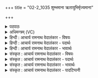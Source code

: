 +++
title = "02-2_1035 शुम्भमाना ऋतायुभिर्मृज्यमाना"

+++
<details><summary>पदपाठः</summary>

शु꣣म्भ꣡मा꣢नाः। ऋ꣣तायु꣡भिः꣢। मृ꣣ज्य꣢मा꣢नाः। ग꣡भ꣢꣯स्त्योः। प꣡व꣢꣯न्ते। वा꣡रे꣢꣯। अ꣣व्य꣡ये꣢। १०३५।
</details>

<details><summary>अधिमन्त्रम् (VC)</summary>

- पवमानः सोमः
- कश्यपो मारीचः
- गायत्री
- षड्जः
</details>

<details><summary>हिन्दी : आचार्य रामनाथ वेदालंकार - विषयः</summary>

अगले मन्त्र में फिर ब्रह्मानन्द-रस के प्रवाह का वर्णन है।
</details>

<details><summary>हिन्दी : आचार्य रामनाथ वेदालंकार - पदार्थः</summary>

पदार्थान्वयभाषाः -  (शुम्भमानाः) शोभित होते हुए, (ऋतायुभिः) अध्यात्म-यज्ञ के अभिलाषियों द्वारा (गभस्त्योः) मन,बुद्धि-रूप द्यावापृथिवियों में (मृज्यमानाः) अलङ्कृत किये जाते हुए ब्रह्मानन्द-रूप सोमरस (अव्यये) अविनाशी (वारे) दोषों के निवारक अन्तरात्मा में (पवन्ते) प्रवाहित हो रहे हैं ॥२॥
</details>

<details><summary>हिन्दी : आचार्य रामनाथ वेदालंकार - भावार्थः</summary>

भावार्थभाषाः -  धर्ममेघ-समाधि में जब योगी के अन्तरात्मा में ब्रह्मानन्द के झरने झरते हैं,तब उसके मन,बुद्धि,प्राण,इन्द्रिय आदि सभी रस से सिंचे हुए के सदृश हो जाते हैं ॥२॥
</details>

<details><summary>संस्कृत : आचार्य रामनाथ वेदालंकार - विषयः</summary>

अथ पुनरपि ब्रह्मानन्दरसप्रवाहं वर्णयति।
</details>

<details><summary>संस्कृत : आचार्य रामनाथ वेदालंकार - पदार्थः</summary>

पदार्थान्वयभाषाः -  (शुम्भमानाः) शोभमानाः,[शुम्भ शोभार्थे,तुदादिः।] (ऋतायुभिः) अध्यात्मयज्ञेच्छुभिः।[ऋतायुः यज्ञकामः। निरु० १०।४५। ऋतम् उपासनायज्ञमात्मनः कामयन्ते इति ऋतायवः तैः।] (गभस्त्योः) मनोबुद्धिरूपयोः द्यावापृथिव्योः (मृज्यमानाः) अलङ्क्रियमाणाः, [मृजू शौचालङ्कारयोः।]सोमाः ब्रह्मानन्दरसाः (अव्यये) अविनाशिनि (वारे) दोषाणां वारके अन्तरात्मनि (पवन्ते) प्रवहन्ति ॥२॥
</details>

<details><summary>संस्कृत : आचार्य रामनाथ वेदालंकार - भावार्थः</summary>

भावार्थभाषाः -  धर्ममेघसमाधौ यदा योगिनोऽन्तरात्मनि ब्रह्मानन्दनिर्झरा निर्झरन्ति तदा तस्य मनोबुद्धिप्राणेन्द्रियादीनि सर्वाण्यपि रससिक्तानीव जायन्ते ॥२॥
</details>

<details><summary>संस्कृत : आचार्य रामनाथ वेदालंकार - पादटिप्पनी</summary>

टिप्पणी:   १. ऋ० ९।६४।५।
</details>